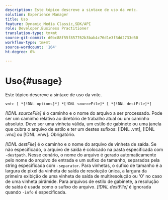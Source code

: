 ```yaml
---
description: Este tópico descreve a sintaxe de uso da vntc.
solution: Experience Manager
title: Uso
feature: Dynamic Media Classic,SDK/API
role: Developer,Business Practitioner
translation-type: tm+mt
source-git-commit: d0bc88f55f857762b3bab4c76d1e3f3dd2733d60
workflow-type: tm+mt
source-wordcount: '164'
ht-degree: 0%

---
```



# Uso{#usage}

Este tópico descreve a sintaxe de uso da vntc.

`vntc [ *[!DNL options]*] *[!DNL sourceFile]* [ *[!DNL destFile]*]`

*[!DNL sourceFile]* é o caminho e o nome do arquivo a ser processado. Pode ser um caminho relativo ao diretório de trabalho atual ou um caminho absoluto. Deve ser uma vinheta válida, um estilo de gabinete ou uma janela que cubra o arquivo de estilo e ter um destes sufixos: [!DNL .vnt], [!DNL .vnc] ou [!DNL .vnw]. Obrigatório.

*[!DNL destFile]* é o caminho e o nome do arquivo de vinheta de saída. Se não especificado, o arquivo de saída é colocado na pasta especificada com `-destpath`. Nesse cenário, o nome do arquivo é gerado automaticamente pelo nome do arquivo de entrada e um sufixo de tamanho, separados pela string especificada com `-separator`. Para vinhetas, o sufixo de tamanho é a largura de pixel da vinheta de saída de resolução única, a largura da primeira exibição de uma vinheta de saída de multiresolução ou &#39;0&#39; no caso de uma vinheta pirâmide. Para arquivos de estilo de gabinete, a resolução de saída é usada como o sufixo do arquivo. *[!DNL destFile]* é ignorada quando  `-info` é especificada.
